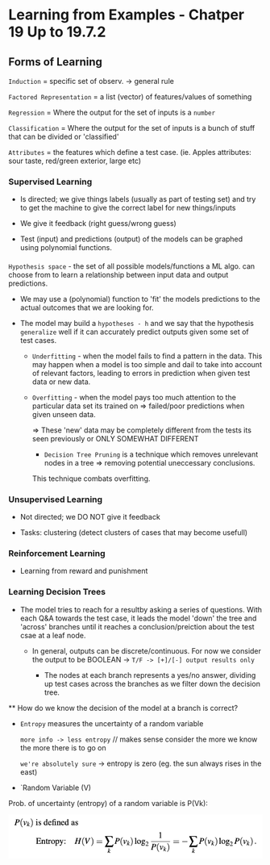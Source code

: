 # Learning from Examples - Chatper 19 Up to 19.7.2

## Forms of Learning

`Induction` = specific set of observ. -> general rule

`Factored Representation` = a list (vector) of features/values of something

`Regression` = Where the output for the set of inputs is a `number`

`Classification` = Where the output for the set of inputs is a bunch of stuff that can be divided or 'classified'

`Attributes` = the features which define a test case.  (ie. Apples attributes: sour taste, red/green exterior, large etc)

### Supervised Learning

- Is directed; we give things labels (usually as part of testing set) and try to get the machine to give the correct label for new things/inputs

- We give it feedback (right guess/wrong guess)

- Test (input) and predictions (output) of the models can be graphed using polynomial functions.

#### 
`Hypothesis space` - the set of all possible models/functions a ML algo. can choose from to learn a relationship between input data and output predictions.

* We may use a (polynomial) function to 'fit' the models predictions to the actual outcomes that we are looking for.

* The model may build a `hypotheses - h` and we say that the hypothesis `generalize` well if it can accurately predict outputs given some set of test cases.

    - `Underfitting` - when the model fails to find a pattern in the data.  This may happen when a model is too simple and dail to take into account of relevant factors, leading to errors in prediction when given test data or new data.

    - `Overfitting` - when the model pays too much attention to the particular data set its trained on => failed/poor predictions when given unseen data.

        => These 'new' data may be completely different from the tests its seen previously or ONLY SOMEWHAT DIFFERENT

        - `Decision Tree Pruning` is a technique which removes unrelevant nodes in a tree => removing potential uneccessary conclusions.

        This technique combats overfitting.

### Unsupervised Learning  

- Not directed; we DO NOT give it feedback

- Tasks: clustering (detect clusters of cases that may become usefull)

### Reinforcement Learning

- Learning from reward and punishment

### Learning Decision Trees

* The model tries to reach for a resultby asking a series of questions.  With each Q&A towards the test case, it leads the model 'down' the tree and 'across' branches until it reaches a conclusion/preiction about the test csae at a leaf node.

    - In general, outputs can be discrete/continuous.  For now we consider the output to be BOOLEAN -> `T/F -> [+]/[-] output results only`

        - The nodes at each branch represents a yes/no answer, dividing up test cases across the branches as we filter down the decision tree.

** How do we know the decision of the model at a branch is correct?

- `Entropy` measures the uncertainty of a random variable

    `more info -> less entropy` // makes sense consider the more we know the more there is to go on

    `we're absolutely sure` -> entropy is zero (eg. the sun always rises in the east)

- `Random Variable (V) 

Prob. of uncertainty (entropy) of a random variable is P(Vk): 

![By equation](imgs/eqn-entropy.png)

